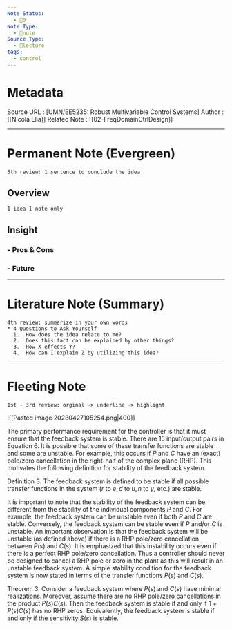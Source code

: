 ```yaml
---
Note Status:
  - 🌱0
Note Type:
  - 📄note
Source Type:
  - 🏫lecture
tags:
  - control
---
```

# Metadata
Source URL       : [UMN/EE5235: Robust Multivariable Control Systems]
Author              : [[Nicola Elia]]
Related Note     : [[02-FreqDomainCtrlDesign]]


---

# Permanent Note (Evergreen)
	5th review: 1 sentence to conclude the idea
## Overview
	1 idea 1 note only


## Insight
### - Pros & Cons


### - Future


---

# Literature Note (Summary)
	4th review: summerize in your own words
	* 4 Questions to Ask Yourself
	  1.  How does the idea relate to me?
	  2.  Does this fact can be explained by other things?
	  3.  How X effects Y?
	  4.  How can I explain Z by utilizing this idea?


---

# Fleeting Note 
	1st - 3rd review: orginal -> underline -> highlight

![[Pasted image 20230427105254.png|400]]

The primary performance requirement for the controller is that it must ensure that the feedback system is stable. There are 15 input/output pairs in Equation 6. It is possible that some of these transfer functions are stable and some are unstable. For example, this occurs if $P$ and $C$ have an (exact) pole/zero cancellation in the right-half of the complex plane (RHP). This motivates the following definition for stability of the feedback system.

Definition 3. The feedback system is defined to be stable if all possible transfer functions in the system $(r$ to $e, d$ to $u, n$ to $y$, etc.) are stable.

It is important to note that the stability of the feedback system can be different from the stability of the individual components $P$ and $C$. For example, the feedback system can be unstable even if both $P$ and $C$ are stable. Conversely, the feedback system can be stable even if $P$ and/or $C$ is unstable. An important observation is that the feedback system will be unstable (as defined above) if there is a RHP pole/zero cancellation between $P(s)$ and $C(s)$. It is emphasized that this instability occurs even if there is a perfect RHP pole/zero cancellation. Thus a controller should never be designed to cancel a RHP pole or zero in the plant as this will result in an unstable feedback system. A simple stability condition for the feedback system is now stated in terms of the transfer functions $P(s)$ and $C(s)$.

Theorem 3. Consider a feedback system where $P(s)$ and $C(s)$ have minimal realizations. Moreover, assume there are no RHP pole/zero cancellations in the product $P(s) C(s)$. Then the feedback system is stable if and only if $1+P(s) C(s)$ has no RHP zeros. Equivalently, the feedback system is stable if and only if the sensitivity $S(s)$ is stable.
